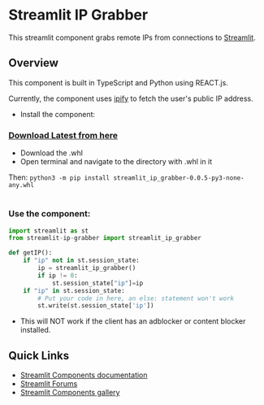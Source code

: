 # Streamlit IP Grabber

This streamlit component grabs remote IPs from connections to [Streamlit](https://streamlit.io).

## Overview

This component is built in TypeScript and Python using REACT.js. 

Currently, the component uses [ipify](https://ipify.org) to fetch the user's public IP address.
* Install the component:

### [Download Latest from here](https://github.com/alexng353/streamlit-ip-grabber/releases)

- Download the .whl
- Open terminal and navigate to the directory with .whl in it

Then: `python3 -m pip install streamlit_ip_grabber-0.0.5-py3-none-any.whl`

#

### Use the component:
```python
import streamlit as st
from streamlit-ip-grabber import streamlit_ip_grabber

def getIP():
    if "ip" not in st.session_state:
        ip = streamlit_ip_grabber()
        if ip != 0:
            st.session_state["ip"]=ip
    if "ip" in st.session_state:
        # Put your code in here, an else: statement won't work
        st.write(st.session_state['ip'])
```

* This will NOT work if the client has an adblocker or content blocker installed.
## Quick Links

* [Streamlit Components documentation](https://docs.streamlit.io/library/components)
* [Streamlit Forums](https://discuss.streamlit.io/tag/custom-components)
* [Streamlit Components gallery](https://www.streamlit.io/components)
